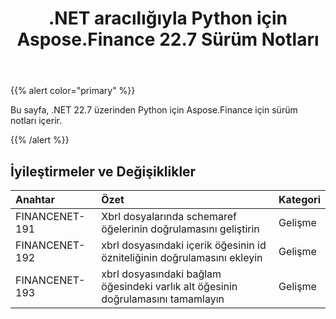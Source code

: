 ﻿---
title: .NET aracılığıyla Python için Aspose.Finance 22.7 Sürüm Notları
type: docs
weight: 29
url: /tr/python-net/aspose-finance-for-python-via-net-22-7-release-notes/
---
{{% alert color="primary" %}}

Bu sayfa, .NET 22.7 üzerinden Python için Aspose.Finance için sürüm notları içerir.

{{% /alert %}}

## **İyileştirmeler ve Değişiklikler**

|**Anahtar**|**Özet**|**Kategori**|
|:- |:- |:- |
|FINANCENET-191| Xbrl dosyalarında schemaref öğelerinin doğrulamasını geliştirin|Gelişme|
|FINANCENET-192| xbrl dosyasındaki içerik öğesinin id özniteliğinin doğrulamasını ekleyin|Gelişme|
|FINANCENET-193| xbrl dosyasındaki bağlam öğesindeki varlık alt öğesinin doğrulamasını tamamlayın|Gelişme|

